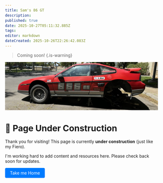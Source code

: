 ```yaml
---
title: Sam's 86 GT
description: 
published: true
date: 2025-10-27T05:11:32.885Z
tags: 
editor: markdown
dateCreated: 2025-10-26T22:26:42.083Z
---
```


> Coming soon!
{.is-warning}

![Under Construction](/assets/under_construction.jpg)

# 🚧 Page Under Construction

Thank you for visiting! This page is currently **under construction** (just like my Fiero).  

I'm working hard to add content and resources here. Please check back soon for updates.

<a href="/" style="display:inline-block; padding:8px 16px; background-color:#007bff; color:white; text-decoration:none; border-radius:4px;">Take me Home</a>
